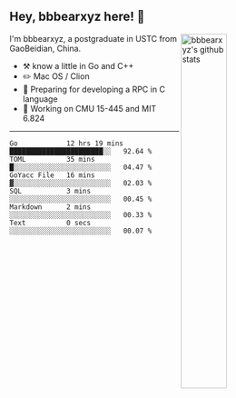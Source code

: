## Hey, bbbearxyz here! :wave:

<img align="right" alt="bbbearxyz's github stats" width="40%" src="https://github-readme-stats.vercel.app/api?username=bbbearxyz&show_icons=true">

I'm bbbearxyz, a postgraduate in USTC from GaoBeidian, China.

-   :hammer_and_pick:    know a little in Go and C++
-   :pencil2: Mac OS / Clion
-   :seedling: Preparing for developing a RPC in C language 
-   :thinking: Working on CMU 15-445 and MIT 6.824
---
<!--START_SECTION:waka-->

```text
Go            12 hrs 19 mins  ███████████████████████░░   92.64 %
TOML          35 mins         █░░░░░░░░░░░░░░░░░░░░░░░░   04.47 %
GoYacc File   16 mins         ▓░░░░░░░░░░░░░░░░░░░░░░░░   02.03 %
SQL           3 mins          ░░░░░░░░░░░░░░░░░░░░░░░░░   00.45 %
Markdown      2 mins          ░░░░░░░░░░░░░░░░░░░░░░░░░   00.33 %
Text          0 secs          ░░░░░░░░░░░░░░░░░░░░░░░░░   00.07 %
```

<!--END_SECTION:waka-->
